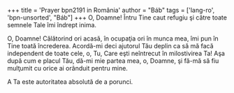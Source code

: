 +++
title = 'Prayer bpn2191 in România'
author = "Báb"
tags = ['lang-ro', 'bpn-unsorted', "Báb"]
+++
O, Doamne! Întru Tine caut refugiu şi către toate semnele Tale îmi îndrept inima.

O, Doamne! Călătorind ori acasă, în ocupaţia ori în munca mea, îmi pun în Tine toată încrederea. Acordă-mi deci ajutorul Tău deplin ca să mă facă independent de toate cele, o, Tu, Care eşti neîntrecut în milostivirea Ta! Aşa după cum e placul Tău, dă-mi mie partea mea, o, Doamne, şi fă-mă să fiu mulţumit cu orice ai orânduit pentru mine.

A Ta este autoritatea absolută de a porunci.
